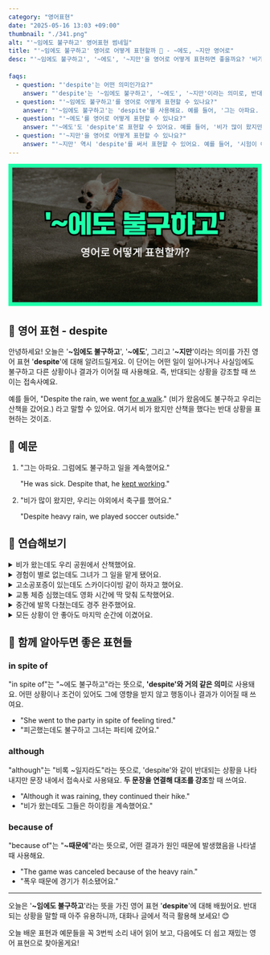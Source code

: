 ```yaml
---
category: "영어표현"
date: "2025-05-16 13:03 +09:00"
thumbnail: "./341.png"
alt: "'~임에도 불구하고' 영어표현 썸네일"
title: "'~임에도 불구하고' 영어로 어떻게 표현할까 💪 - ~에도, ~지만 영어로"
desc: "'~임에도 불구하고', '~에도', '~지만'을 영어로 어떻게 표현하면 좋을까요? '비가 왔음에도 불구하고 우리는 산책을 갔어요.', '시험이 어려웠지만 나는 잘 봤어요.' 등을 영어로 표현하는 법을 배워봅시다. 다양한 예문을 통해서 연습하고 본인의 표현으로 만들어 보세요."

faqs:
  - question: "'despite'는 어떤 의미인가요?"
    answer: "'despite'는 '~임에도 불구하고', '~에도', '~지만'이라는 의미로, 반대되는 상황이나 예상과 다른 결과를 강조할 때 사용해요."
  - question: "'~임에도 불구하고'를 영어로 어떻게 표현할 수 있나요?"
    answer: "'~임에도 불구하고'는 'despite'를 사용해요. 예를 들어, '그는 아파요. 그럼에도 불구하고 일을 계속했어요.'는 'He was sick. Despite that, he kept working.'으로 표현해요."
  - question: "'~에도'를 영어로 어떻게 표현할 수 있나요?"
    answer: "'~에도'도 'despite'로 표현할 수 있어요. 예를 들어, '비가 많이 왔지만, 우리는 야외에서 축구를 했어요.'는 'Despite heavy rain, we played soccer outside.'로 말해요."
  - question: "'~지만'을 영어로 어떻게 표현할 수 있나요?"
    answer: "'~지만' 역시 'despite'를 써서 표현할 수 있어요. 예를 들어, '시험이 어려웠지만 나는 잘 봤어요.'는 'Despite the difficult exam, I did well.'이라고 해요."
---
```


!['~임에도 불구하고' 영어표현 썸네일](./341.png)

## 🌟 영어 표현 - despite

안녕하세요! 오늘은 '**~임에도 불구하고**', '**~에도**', 그리고 '**~지만**'이라는 의미를 가진 영어 표현 '**despite**'에 대해 알려드릴게요. 이 단어는 어떤 일이 일어나거나 사실임에도 불구하고 다른 상황이나 결과가 이어질 때 사용해요. 즉, 반대되는 상황을 강조할 때 쓰이는 접속사예요.

<script async src="https://pagead2.googlesyndication.com/pagead/js/adsbygoogle.js?client=ca-pub-1465612013356152"
     crossorigin="anonymous"></script>
<!-- engple-horizontal-ad -->

<ins class="adsbygoogle"
     style="display:block"
     data-ad-client="ca-pub-1465612013356152"
     data-ad-slot="2106896038"
     data-ad-format="auto"
     data-full-width-responsive="true"></ins>

<script>
     (adsbygoogle = window.adsbygoogle || []).push({});
</script>

예를 들어, "Despite the rain, we went [for a walk](/blog/in-english/033.for-a-walk-on-a-walk/)." (비가 왔음에도 불구하고 우리는 산책을 갔어요.) 라고 말할 수 있어요. 여기서 비가 왔지만 산책을 했다는 반대 상황을 표현하는 것이죠.

## 📖 예문

1. "그는 아파요. 그럼에도 불구하고 일을 계속했어요."

   "He was sick. Despite that, he [kept working](/blog/in-english/291.keep-ing/)."

2. "비가 많이 왔지만, 우리는 야외에서 축구를 했어요."

   "Despite heavy rain, we played soccer outside."

## 💬 연습해보기

<details>
<summary>비가 왔는데도 우리 공원에서 산책했어요.</summary>
<span>Despite the rain, we still went for a walk in the park.</span>
</details>

<details>
<summary>경험이 별로 없는데도 그녀가 그 일을 맡게 됐어요.</summary>
<span>She got the job despite not having much experience.</span>
</details>

<details>
<summary>고소공포증이 있는데도 스카이다이빙 같이 하자고 했어요.</summary>
<span>Despite his fear of heights, he agreed to go skydiving with us.</span>
</details>

<details>
<summary>교통 체증 심했는데도 영화 시간에 딱 맞춰 도착했어요.</summary>
<span>We <a href="/blog/in-english/244.make-it/">made it</a> to the movie on time despite the heavy traffic.</span>
</details>

<details>
<summary>중간에 발목 다쳤는데도 경주 완주했어요.</summary>
<span>He <a href="/blog/in-english/175.manage-to/">managed to</a> finish the race despite injuring his ankle halfway through.</span>
</details>

<details>
<summary>모든 상황이 안 좋아도 마지막 순간에 이겼어요.</summary>
<span>Despite all odds, they pulled off the win in the last second.</span>
</details>

## 🤝 함께 알아두면 좋은 표현들

### in spite of

"in spite of"는 "~에도 불구하고"라는 뜻으로, **'despite'와 거의 같은 의미**로 사용돼요. 어떤 상황이나 조건이 있어도 그에 영향을 받지 않고 행동이나 결과가 이어질 때 쓰여요.

- "She went to the party in spite of feeling tired."
- "피곤했는데도 불구하고 그녀는 파티에 갔어요."

### although

"although"는 "비록 ~일지라도"라는 뜻으로, 'despite'와 같이 반대되는 상황을 나타내지만 문장 내에서 접속사로 사용돼요. **두 문장을 연결해 대조를 강조**할 때 쓰여요.

- "Although it was raining, they continued their hike."
- "비가 왔는데도 그들은 하이킹을 계속했어요."

### because of

"because of"는 "**~때문에**"라는 뜻으로, 어떤 결과가 원인 때문에 발생했음을 나타낼 때 사용해요.

- "The game was canceled because of the heavy rain."
- "폭우 때문에 경기가 취소됐어요."

---

오늘은 '**~임에도 불구하고**'라는 뜻을 가진 영어 표현 '**despite**'에 대해 배웠어요. 반대되는 상황을 말할 때 아주 유용하니까, 대화나 글에서 적극 활용해 보세요! 😊

오늘 배운 표현과 예문들을 꼭 3번씩 소리 내어 읽어 보고, 다음에도 더 쉽고 재밌는 영어 표현으로 찾아올게요!
